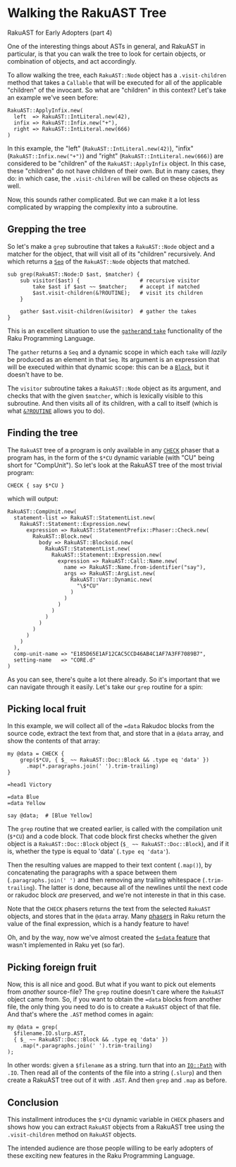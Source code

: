 Walking the RakuAST Tree
========================
RakuAST for Early Adopters (part 4)

One of the interesting things about ASTs in general, and RakuAST in particular, is that you can walk the tree to look for certain objects, or combination of objects, and act accordingly.

To allow walking the tree, each `RakuAST::Node` object has a `.visit-children` method that takes a `Callable` that will be executed for all of the applicable "children" of the invocant.  So what are "children" in this context?  Let's take an example we've seen before:
```
RakuAST::ApplyInfix.new(
  left  => RakuAST::IntLiteral.new(42),
  infix => RakuAST::Infix.new("+"),
  right => RakuAST::IntLiteral.new(666)
)
```
In this example, the "left" (`RakuAST::IntLiteral.new(42)`), "infix" (`RakuAST::Infix.new("+")`) and "right" (`RakuAST::IntLiteral.new(666)`) are considered to be "children" of the `RakuAST::ApplyInfix` object.  In this case, these "children" do not have children of their own.  But in many cases, they do: in which case, the `.visit-children` will be called on these objects as well.

Now, this sounds rather complicated.  But we can make it a lot less complicated by wrapping the complexity into a subroutine.

Grepping the tree
-----------------
So let's make a `grep` subroutine that takes a `RakuAST::Node` object and a matcher for the object, that will visit all of its "children" recursively.  And which returns a [`Seq`](https://docs.raku.org/type/Seq) of the `RakuAST::Node` objects that matched.
```
sub grep(RakuAST::Node:D $ast, $matcher) {
    sub visitor($ast) {                   # recursive visitor
        take $ast if $ast ~~ $matcher;    # accept if matched
        $ast.visit-children(&?ROUTINE);   # visit its children
    }

    gather $ast.visit-children(&visitor)  # gather the takes
}
```
This is an excellent situation to use the [`gather`and `take`](https://docs.raku.org/language/control#gather/take) functionality of the Raku Programming Language.

The `gather` returns a `Seq` and a dynamic scope in which each `take` will *lazily* be produced as an element in that `Seq`.  Its argument is an expression that will be executed within that dynamic scope: this can be a [`Block`](https://docs.raku.org/type/Block), but it doesn't have to be.

The `visitor` subroutine takes a `RakuAST::Node` object as its argument, and checks that with the given `$matcher`, which is lexically visible to this subroutine.  And then visits all of its children, with a call to itself (which is what [`&?ROUTINE`](https://docs.raku.org/language/variables#&%3FROUTINE) allows you to do).

Finding the tree
----------------
The `RakuAST` tree of a program is only available in any [`CHECK`](https://docs.raku.org/language/phasers#CHECK) phaser that a program has, in the form of the `$*CU` dynamic variable (with "CU" being short for "CompUnit").  So let's look at the RakuAST tree of the most trivial program:
```
CHECK { say $*CU }
```
which will output:
```
RakuAST::CompUnit.new(
  statement-list => RakuAST::StatementList.new(
    RakuAST::Statement::Expression.new(
      expression => RakuAST::StatementPrefix::Phaser::Check.new(
        RakuAST::Block.new(
          body => RakuAST::Blockoid.new(
            RakuAST::StatementList.new(
              RakuAST::Statement::Expression.new(
                expression => RakuAST::Call::Name.new(
                  name => RakuAST::Name.from-identifier("say"),
                  args => RakuAST::ArgList.new(
                    RakuAST::Var::Dynamic.new(
                      "\$*CU"
                    )
                  )
                )
              )
            )
          )
        )
      )
    )
  ),
  comp-unit-name => "E185D65E1AF12CAC5CCD46AB4C1AF7A3FF7089B7",
  setting-name   => "CORE.d"
)
```
As you can see, there's quite a lot there already.  So it's important that we can navigate through it easily.  Let's take our `grep` routine for a spin:

Picking local fruit
-------------------
In this example, we will collect all of the `=data` Rakudoc blocks from the source code, extract the text from that, and store that in a `@data` array, and show the contents of that array:
```
my @data = CHECK {
    grep($*CU, { $_ ~~ RakuAST::Doc::Block && .type eq 'data' })
      .map(*.paragraphs.join(' ').trim-trailing)
}

=head1 Victory

=data Blue
=data Yellow

say @data;  # [Blue Yellow]
```
The `grep` routine that we created earlier, is called with the compilation unit (`$*CU`) and a code block.  That code block first checks whether the given object is a `RakuAST::Doc::Block` object (`$_ ~~ RakuAST::Doc::Block`), and if it is, whether the type is equal to 'data' (`.type eq 'data'`).

Then the resulting values are mapped to their text content (`.map()`), by concatenating the paragraphs with a space between them (`.paragraphs.join(' ')` and then removing any trailing whitespace (`.trim-trailing`).  The latter is done, because all of the newlines until the next code or rakudoc block *are* preserved, and we're not intereste in that in this case.

Note that the `CHECK` phasers returns the text from the selected `RakuAST` objects, and stores that in the `@data` array.  Many [phasers](https://docs.raku.org/language/phasers) in Raku return the value of the final expression, which is a handy feature to have!

Oh, and by the way, now we've almost created the [`$=data` feature](https://design.raku.org/S26.html#Data_blocks) that wasn't implemented in Raku yet (so far).

Picking foreign fruit
---------------------
Now, this is all nice and good.  But what if you want to pick out elements from *another* source-file?  The `grep` routine doesn't care where the `RakuAST` object came from.  So, if you want to obtain the `=data` blocks from another file, the only thing you need to do is to create a `RakuAST` object of that file.  And that's where the `.AST` method comes in again:
```
my @data = grep(
  $filename.IO.slurp.AST,
  { $_ ~~ RakuAST::Doc::Block && .type eq 'data' })
    .map(*.paragraphs.join(' ').trim-trailing)
);
```
In other words: given a `$filename` as a string. turn that into an [`IO::Path`](https://docs.raku.org/type/IO/Path) with `.IO`.  Then read all of the contents of the file into a string (`.slurp`) and then create a RakuAST tree out of it with `.AST`.  And then `grep` and `.map` as before.

Conclusion
----------
This installment introduces the `$*CU` dynamic variable in `CHECK` phasers and shows how you can extract `RakuAST` objects from a RakuAST tree using the `.visit-children` method on `RakuAST` objects.

The intended audience are those people willing to be early adopters of these exciting new features in the Raku Programming Language.
